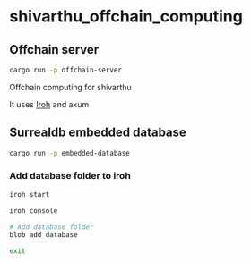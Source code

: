 # shivarthu_offchain_computing


## Offchain server

```bash
cargo run -p offchain-server
```
Offchain computing for shivarthu

It uses [Iroh](https://github.com/n0-computer/iroh) and axum


## Surrealdb embedded database

```bash
cargo run -p embedded-database
```

### Add database folder to iroh

```bash
iroh start

iroh console

# Add database folder
blob add database

exit
```
